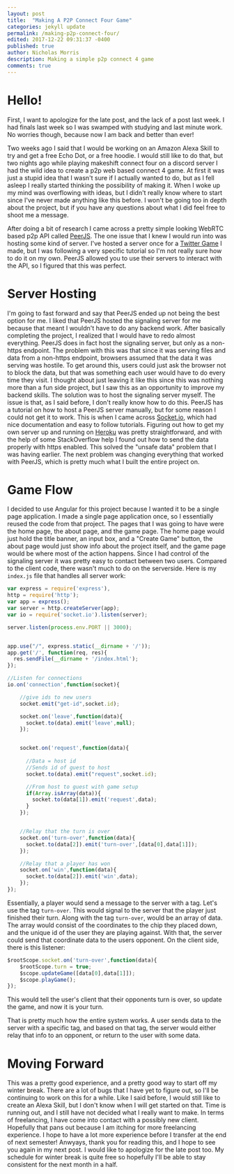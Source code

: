 ```yaml
---
layout: post
title:  "Making A P2P Connect Four Game"
categories: jekyll update
permalink: /making-p2p-connect-four/
edited: 2017-12-22 09:31:37 -0400
published: true
author: Nicholas Morris
description: Making a simple p2p connect 4 game
comments: true
---
```


# Hello!

First, I want to apologize for the late post, and the lack of a post last week. I had finals last week so I was swamped with studying and last minute work. No worries though, because now I am back and better than ever!

Two weeks ago I said that I would be working on an Amazon Alexa Skill to try and get a free Echo Dot, or a free hoodie. I would still like to do that, but two nights ago while playing makeshift connect four on a discord server I had the wild idea to create a p2p web based connect 4 game. At first it was just a stupid idea that I wasn't sure if I actually wanted to do, but as I fell asleep I really started thinking the possibility of making it. When I woke up my mind was overflowing with ideas, but I didn't really know where to start since I've never made anything like this before. I won't be going too in depth about the project, but if you have any questions about what I did feel free to shoot me a message.

After doing a bit of research I came across a pretty simple looking WebRTC based p2p API called [PeerJS](http://peerjs.com). The one issue that I knew I would run into was hosting some kind of server. I've hosted a server once for a [Twitter Game](https://github.com/SolarFloss/Slayer) I made, but I was following a very specific tutorial so I'm not really sure how to do it on my own. PeerJS allowed you to use their servers to interact with the API, so I figured that this was perfect. 


# Server Hosting 

I'm going to fast forward and say that PeerJS ended up not being the best option for me. I liked that PeerJS hosted the signaling server for me because that meant I wouldn't have to do any backend work. After basically completing the project, I realized that I would have to redo almost everything. PeerJS does in fact host the signaling server, but only as a non-https endpoint. The problem with this was that since it was serving files and data from a non-https endpoint, browsers assumed that the data it was serving was hostile. To get around this, users could just ask the browser not to block the data, but that was something each user would have to do every time they visit. I thought about just leaving it like this since this was nothing more than a fun side project, but I saw this as an opportunity to improve my backend skills. The solution was to host the signaling server myself. The issue is that, as I said before, I don't really know how to do this. PeerJS has a tutorial on how to host a PeerJS server manually, but for some reason I could not get it to work. This is when I came across [Socket.io](https://socket.io), which had nice documentation and easy to follow tutorials. Figuring out how to get my own server up and running on [Heroku](https://heroku.com) was pretty straightforward, and with the help of some StackOverflow help I found out how to send the data properly with https enabled. This solved the "unsafe data" problem that I was having earlier. The next problem was changing everything that worked with PeerJS, which is pretty much what I built the entire project on.


# Game Flow

I decided to use Angular for this project because I wanted it to be a single page application. I made a single page application once, so I essentially reused the code from that project. The pages that I was going to have were the home page, the about page, and the game page. The home page would just hold the title banner, an input box, and a "Create Game" button, the about page would just show info about the project itself, and the game page would be where most of the action happens. Since I had control of the signaling server it was pretty easy to contact between two users. Compared to the client code, there wasn't much to do on the serverside. Here is my `index.js` file that handles all server work:

```javascript
var express = require('express'),
http = require('http');
var app = express();
var server = http.createServer(app);
var io = require('socket.io').listen(server);

server.listen(process.env.PORT || 3000);


app.use("/", express.static(__dirname + '/'));
app.get('/', function(req, res){
  res.sendFile(__dirname + '/index.html');
});

//Listen for connections
io.on('connection',function(socket){

    //give ids to new users
    socket.emit("get-id",socket.id);

    socket.on('leave',function(data){
      socket.to(data).emit('leave',null);
    });


    socket.on('request',function(data){
  
      //Data = host id
      //Sends id of guest to host
      socket.to(data).emit("request",socket.id);

      //From host to guest with game setup
      if(Array.isArray(data)){
        socket.to(data[1]).emit('request',data);
      }
    });


    //Relay that the turn is over
    socket.on('turn-over',function(data){
      socket.to(data[2]).emit('turn-over',[data[0],data[1]]);
    });

    //Relay that a player has won
    socket.on('win',function(data){
      socket.to(data[2]).emit('win',data);
    });
});

```

Essentially, a player would send a message to the server with a tag. Let's use the tag `turn-over`. This would signal to the server that the player just finished their turn. Along with the tag `turn-over`, would be an array of data. The array would consist of the coordinates to the chip they placed down, and the unique id of the user they are playing against. With that, the server could send that coordinate data to the users opponent. On the client side, there is this listener:

```javascript
$rootScope.socket.on('turn-over',function(data){
    $rootScope.turn = true;
    $scope.updateGame([data[0],data[1]]);
    $scope.playGame();
});
```

This would tell the user's client that their opponents turn is over, so update the game, and now it is your turn.

That is pretty much how the entire system works. A user sends data to the server with a specific tag, and based on that tag, the server would either relay that info to an opponent, or return to the user with some data.

# Moving Forward

This was a pretty good experience, and a pretty good way to start off my winter break. There are a lot of bugs that I have yet to figure out, so I'll be continuing to work on this for a while. Like I said before, I would still like to create an Alexa Skill, but I don't know when I will get started on that. Time is running out, and I still have not decided what I really want to make. In terms of freelancing, I have come into contact with a possibly new client. Hopefully that pans out because I am itching for more freelancing experience. I hope to have a lot more experience before I transfer at the end of next semester! Anwyays, thank you for reading this, and I hope to see you again in my next post. I would like to apologize for the late post too. My schedule for winter break is quite free so hopefully I'll be able to stay consistent for the next month in a half.

